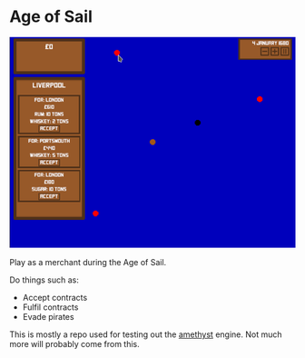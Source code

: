 # Age of Sail

![A screenshot showing the range of gameplay](/screenshot.png)

Play as a merchant during the Age of Sail.

Do things such as:
- Accept contracts
- Fulfil contracts
- Evade pirates

This is mostly a repo used for testing out the [amethyst](https://github.com/amethyst/amethyst) engine. Not much more will probably come from this.
